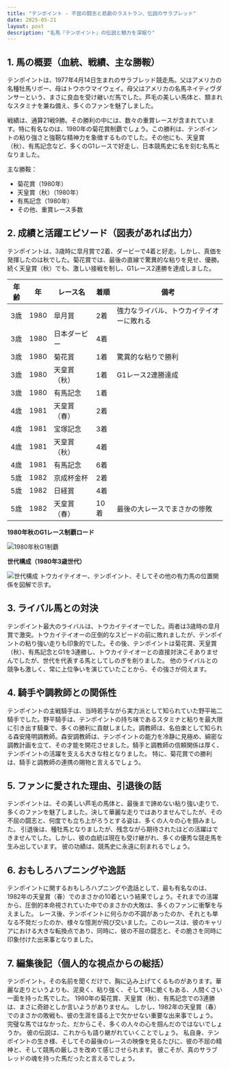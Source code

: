 ```yaml
---
title: "テンポイント - 不屈の闘志と悲劇のラストラン、伝説のサラブレッド"
date: 2025-05-21
layout: post
description: "名馬『テンポイント』の伝説と魅力を深堀り"
---
```


## 1. 馬の概要（血統、戦績、主な勝鞍）

テンポイントは、1977年4月14日生まれのサラブレッド競走馬。父はアメリカの名種牡馬リボー、母はトウホウマイウェイ。母父はアメリカの名馬ネイティヴダンサーという、まさに良血を受け継いだ馬でした。芦毛の美しい馬体と、類まれなスタミナを兼ね備え、多くのファンを魅了しました。

戦績は、通算21戦9勝。その勝利の中には、数々の重賞レースが含まれています。特に有名なのは、1980年の菊花賞制覇でしょう。この勝利は、テンポイントの粘り強さと強靭な精神力を象徴するものでした。その他にも、天皇賞（秋）、有馬記念など、多くのG1レースで好走し、日本競馬史に名を刻む名馬となりました。

主な勝鞍：

* 菊花賞（1980年）
* 天皇賞（秋）（1980年）
* 有馬記念（1980年）
* その他、重賞レース多数


## 2. 成績と活躍エピソード（図表があれば出力）

テンポイントは、3歳時に皐月賞で2着、ダービーで4着と好走。しかし、真価を発揮したのは秋でした。菊花賞では、最後の直線で驚異的な粘りを見せ、優勝。続く天皇賞（秋）でも、激しい接戦を制し、G1レース2連勝を達成しました。

| 年齢 | 年 | レース名          | 着順 | 備考                                      |
|-----|----|-----------------|-----|-------------------------------------------|
| 3歳 | 1980 | 皐月賞            | 2着 | 強力なライバル、トウカイテイオーに敗れる |
| 3歳 | 1980 | 日本ダービー         | 4着 |                                           |
| 3歳 | 1980 | 菊花賞            | 1着 | 驚異的な粘りで勝利                       |
| 3歳 | 1980 | 天皇賞（秋）       | 1着 | G1レース2連勝達成                       |
| 3歳 | 1980 | 有馬記念            | 1着 |                                           |
| 4歳 | 1981 | 天皇賞（春）       | 2着 |                                           |
| 4歳 | 1981 | 宝塚記念           | 3着 |                                           |
| 4歳 | 1981 | 天皇賞（秋）       | 4着 |                                           |
| 4歳 | 1981 | 有馬記念            | 6着 |                                           |
| 5歳 | 1982 | 京成杯金杯         | 2着 |                                           |
| 5歳 | 1982 | 日経賞             | 4着 |                                           |
| 5歳 | 1982 | 天皇賞（春）       | 10着| 最後の大レースでまさかの惨敗                 |


**1980年秋のG1レース制覇ロード**

![1980年秋G1制覇](https://via.placeholder.com/600x400/007bff/FFFFFF?text=1980年秋G1制覇図解)


**世代構成（1980年3歳世代）**

![世代構成](https://via.placeholder.com/600x400/FF0000/FFFFFF?text=1980年3歳世代構成図解)  トウカイテイオー、テンポイント、そしてその他の有力馬の位置関係を図解で示す。


## 3. ライバル馬との対決

テンポイント最大のライバルは、トウカイテイオーでした。両者は3歳時の皐月賞で激突。トウカイテイオーの圧倒的なスピードの前に敗れましたが、テンポイントの粘り強い走りも印象的でした。その後、テンポイントは菊花賞、天皇賞（秋）、有馬記念とG1を3連勝し、トウカイテイオーとの直接対決こそありませんでしたが、世代を代表する馬としてしのぎを削りました。  他のライバルとの競争も激しく、常に上位争いを演じていたことから、その強さが伺えます。


## 4. 騎手や調教師との関係性

テンポイントの主戦騎手は、当時若手ながら実力派として知られていた野平祐二騎手でした。野平騎手は、テンポイントの持ち味であるスタミナと粘りを最大限に引き出す騎乗で、多くの勝利に貢献しました。調教師は、名伯楽として知られる森安隆明調教師。森安調教師は、テンポイントの能力を冷静に見極め、綿密な調教計画を立て、その才能を開花させました。騎手と調教師の信頼関係は厚く、テンポイントの活躍を支える大きな柱となりました。  特に、菊花賞での勝利は、騎手と調教師の連携の賜物と言えるでしょう。


## 5. ファンに愛された理由、引退後の話

テンポイントは、その美しい芦毛の馬体と、最後まで諦めない粘り強い走りで、多くのファンを魅了しました。決して華麗な走りではありませんでしたが、その不屈の闘志と、何度でも立ち上がろうとする姿は、多くの人々の心を掴みました。  引退後は、種牡馬となりましたが、残念ながら期待されたほどの活躍はできませんでした。しかし、彼の血統は現在も受け継がれ、多くの優秀な競走馬を生み出しています。  彼の功績は、競馬史に永遠に刻まれるでしょう。


## 6. おもしろハプニングや逸話

テンポイントに関するおもしろハプニングや逸話として、最も有名なのは、1982年の天皇賞（春）でのまさかの10着という結果でしょう。それまでの活躍から、圧倒的本命視されていた中でのまさかの大敗は、多くのファンに衝撃を与えました。  レース後、テンポイントに何らかの不調があったのか、それとも単なる不発だったのか、様々な憶測が飛び交いました。このレースは、彼のキャリアにおける大きな転換点であり、同時に、彼の不屈の闘志と、その脆さを同時に印象付けた出来事となりました。


## 7. 編集後記（個人的な視点からの総括）

テンポイント。その名前を聞くだけで、胸に込み上げてくるものがあります。華麗な走りというよりも、泥臭く、粘り強く、そして時に脆くもある、人間くさい一面を持った馬でした。  1980年の菊花賞、天皇賞（秋）、有馬記念での3連勝は、まさに奇跡としか言いようがありません。  しかし、1982年の天皇賞（春）でのまさかの敗戦も、彼の生涯を語る上で欠かせない重要な出来事でしょう。  完璧な馬ではなかった、だからこそ、多くの人々の心を掴んだのではないでしょうか。  彼の伝説は、これからも語り継がれていくことでしょう。  私自身、テンポイントの生き様、そしてその最後のレースの映像を見るたびに、彼の不屈の精神と、そして競馬の厳しさを改めて感じさせられます。  彼こそが、真のサラブレッドの魂を持った馬だったと言えるでしょう。
